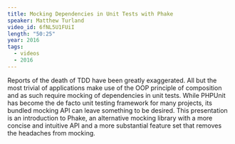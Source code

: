 ```yaml
---
title: Mocking Dependencies in Unit Tests with Phake
speaker: Matthew Turland
video_id: 6fNL5U1FUiI
length: "50:25"
year: 2016
tags:
  - videos
  - 2016
---
```


Reports of the death of TDD have been greatly exaggerated. All but the most trivial of applications make use of the OOP principle of composition and as such require mocking of dependencies in unit tests. While PHPUnit has become the de facto unit testing framework for many projects, its bundled mocking API can leave something to be desired. This presentation is an introduction to Phake, an alternative mocking library with a more concise and intuitive API and a more substantial feature set that removes the headaches from mocking.
